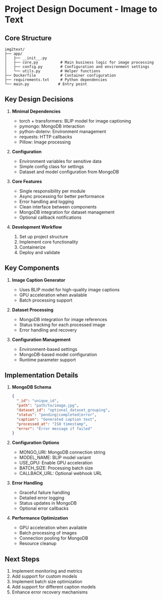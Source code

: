 # Project Design Document - Image to Text

## Core Structure
```
img2text/
├── app/
│   ├── __init__.py
│   ├── core.py          # Main business logic for image processing
│   ├── config.py        # Configuration and environment settings
│   └── utils.py         # Helper functions
├── Dockerfile           # Container configuration
├── requirements.txt     # Python dependencies
└── main.py             # Entry point
```

## Key Design Decisions

1. **Minimal Dependencies**
   - torch + transformers: BLIP model for image captioning
   - pymongo: MongoDB interaction
   - python-dotenv: Environment management
   - requests: HTTP callbacks
   - Pillow: Image processing

2. **Configuration**
   - Environment variables for sensitive data
   - Simple config class for settings
   - Dataset and model configuration from MongoDB

3. **Core Features**
   - Single responsibility per module
   - Async processing for better performance
   - Error handling and logging
   - Clean interface between components
   - MongoDB integration for dataset management
   - Optional callback notifications

4. **Development Workflow**
   1. Set up project structure
   2. Implement core functionality
   3. Containerize
   4. Deploy and validate

## Key Components

1. **Image Caption Generator**
   - Uses BLIP model for high-quality image captions
   - GPU acceleration when available
   - Batch processing support

2. **Dataset Processing**
   - MongoDB integration for image references
   - Status tracking for each processed image
   - Error handling and recovery

3. **Configuration Management**
   - Environment-based settings
   - MongoDB-based model configuration
   - Runtime parameter support

## Implementation Details

1. **MongoDB Schema**
   ```json
   {
     "_id": "unique_id",
     "path": "path/to/image.jpg",
     "dataset_id": "optional_dataset_grouping",
     "status": "pending|completed|error",
     "caption": "Generated caption text",
     "processed_at": "ISO timestamp",
     "error": "Error message if failed"
   }
   ```

2. **Configuration Options**
   - MONGO_URI: MongoDB connection string
   - MODEL_NAME: BLIP model variant
   - USE_GPU: Enable GPU acceleration
   - BATCH_SIZE: Processing batch size
   - CALLBACK_URL: Optional webhook URL

3. **Error Handling**
   - Graceful failure handling
   - Detailed error logging
   - Status updates in MongoDB
   - Optional error callbacks

4. **Performance Optimization**
   - GPU acceleration when available
   - Batch processing of images
   - Connection pooling for MongoDB
   - Resource cleanup

## Next Steps

1. Implement monitoring and metrics
2. Add support for custom models
3. Implement batch size optimization
4. Add support for different caption models
5. Enhance error recovery mechanisms
